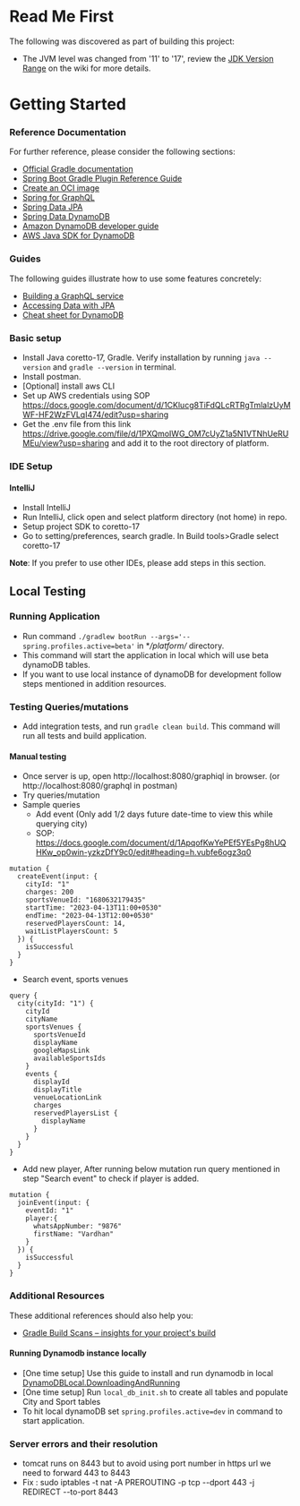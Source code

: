 # Read Me First

The following was discovered as part of building this project:

- The JVM level was changed from '11' to '17', review the [JDK Version Range](https://github.com/spring-projects/spring-framework/wiki/Spring-Framework-Versions#jdk-version-range) on the wiki for more details.

# Getting Started

### Reference Documentation

For further reference, please consider the following sections:

- [Official Gradle documentation](https://docs.gradle.org)
- [Spring Boot Gradle Plugin Reference Guide](https://docs.spring.io/spring-boot/docs/3.0.4/gradle-plugin/reference/html/)
- [Create an OCI image](https://docs.spring.io/spring-boot/docs/3.0.4/gradle-plugin/reference/html/#build-image)
- [Spring for GraphQL](https://docs.spring.io/spring-boot/docs/3.0.4/reference/html/web.html#web.graphql)
- [Spring Data JPA](https://docs.spring.io/spring-boot/docs/3.0.4/reference/htmlsingle/#data.sql.jpa-and-spring-data)
- [Spring Data DynamoDB](https://github.com/boostchicken/spring-data-dynamodb/blob/develop/README.md)
- [Amazon DynamoDB developer guide](https://docs.aws.amazon.com/amazondynamodb/latest/developerguide/Introduction.html)
- [AWS Java SDK for DynamoDB](https://docs.aws.amazon.com/amazondynamodb/latest/developerguide/DynamoDBMapper.html)

### Guides

The following guides illustrate how to use some features concretely:

- [Building a GraphQL service](https://spring.io/guides/gs/graphql-server/)
- [Accessing Data with JPA](https://spring.io/guides/gs/accessing-data-jpa/)
- [Cheat sheet for DynamoDB](https://docs.aws.amazon.com/amazondynamodb/latest/developerguide/CheatSheet.html)

### Basic setup

- Install Java coretto-17, Gradle. Verify installation by running `java --version` and `gradle --version` in terminal.
- Install postman.
- [Optional] install aws CLI
- Set up AWS credentials using SOP https://docs.google.com/document/d/1CKlucg8TiFdQLcRTRgTmlalzUyMWF-HF2WzFVLqI474/edit?usp=sharing
- Get the .env file from this link https://drive.google.com/file/d/1PXQmoIWG_OM7cUyZ1a5N1VTNhUeRUMEu/view?usp=sharing and add it to the root directory of platform.

### IDE Setup

#### IntelliJ

- Install IntelliJ
- Run IntelliJ, click open and select platform directory (not home) in repo.
- Setup project SDK to coretto-17
- Go to setting/preferences, search gradle. In Build tools>Gradle select coretto-17

**Note**: If you prefer to use other IDEs, please add steps in this section.

## Local Testing

### Running Application

- Run command `./gradlew bootRun --args='--spring.profiles.active=beta'` in \*_/platform/_ directory.
- This command will start the application in local which will use beta dynamoDB tables.
- If you want to use local instance of dynamoDB for development follow steps mentioned in addition resources.

### Testing Queries/mutations

- Add integration tests, and run `gradle clean build`. This command will run all tests and build application.

#### Manual testing

- Once server is up, open http://localhost:8080/graphiql in browser. (or http://localhost:8080/graphql in postman)
- Try queries/mutation
- Sample queries
  - Add event (Only add 1/2 days future date-time to view this while querying city)
  - SOP: https://docs.google.com/document/d/1ApqofKwYePEf5YEsPg8hUQHKw_op0win-yzkzDfY9c0/edit#heading=h.vubfe6ogz3q0

```aidl
mutation {
  createEvent(input: {
    cityId: "1"
    charges: 200
    sportsVenueId: "1680632179435"
    startTime: "2023-04-13T11:00+0530"
    endTime: "2023-04-13T12:00+0530"
    reservedPlayersCount: 14,
    waitListPlayersCount: 5
  }) {
    isSuccessful
  }
}
```

- Search event, sports venues

```aidl
query {
  city(cityId: "1") {
    cityId
    cityName
    sportsVenues {
      sportsVenueId
      displayName
      googleMapsLink
      availableSportsIds
    }
    events {
      displayId
      displayTitle
      venueLocationLink
      charges
      reservedPlayersList {
        displayName
      }
    }
  }
}
```

- Add new player, After running below mutation run query mentioned in step "Search event" to check if player is added.

```aidl
mutation {
  joinEvent(input: {
    eventId: "1"
    player:{
      whatsAppNumber: "9876"
      firstName: "Vardhan"
    }
  }) {
    isSuccessful
  }
}
```

### Additional Resources

These additional references should also help you:

- [Gradle Build Scans – insights for your project's build](https://scans.gradle.com#gradle)

#### Running Dynamodb instance locally

- [One time setup] Use this guide to install and run dynamodb in local [DynamoDBLocal.DownloadingAndRunning](https://docs.aws.amazon.com/amazondynamodb/latest/developerguide/DynamoDBLocal.DownloadingAndRunning.html)
- [One time setup] Run `local_db_init.sh` to create all tables and populate City and Sport tables
- To hit local dynamoDB set `spring.profiles.active=dev` in command to start application.

### Server errors and their resolution

- tomcat runs on 8443 but to avoid using port number in https url we need to forward 443 to 8443
- Fix : sudo iptables -t nat -A PREROUTING -p tcp --dport 443 -j REDIRECT --to-port 8443
